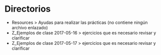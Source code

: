 # Directorios

- Resources > Ayudas para realizar las prácticas (no contiene ningún archivo enlazado)
- Z_Ejemplos de clase 2017-05-16 > ejercicios que es necesario revisar y clarificar
- Z_Ejemplos de clase 2017-05-17 > ejercicios que es necesario revisar y clarificar